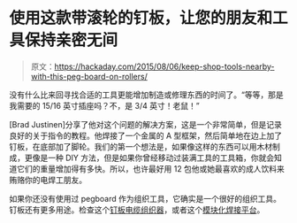 # 使用这款带滚轮的钉板，让您的朋友和工具保持亲密无间

> 原文：<https://hackaday.com/2015/08/06/keep-shop-tools-nearby-with-this-peg-board-on-rollers/>

没有什么比来回寻找合适的工具更能增加制造或修理东西的时间了。“等等，那是我需要的 15/16 英寸插座吗？不，是 3/4 英寸！老鼠！”

[Brad Justinen]分享了他对这个问题的解决方案，这是一个非常简单，但是记录良好的关于指令的教程。他焊接了一个金属的 A 型框架，然后简单地在边上加了钉板，在底部加了脚轮。我们的第一个想法是，如果像这样的东西可以用木材制成，更像是一种 DIY 方法，但是如果你曾经移动过装满工具的工具箱，你就会知道它们的重量增加得有多快。所以，也许最好用 12 包他或她最喜欢的成人饮料来贿赂你的电焊工朋友。

如果你还没有使用过 pegboard 作为组织工具，它确实是一个很好的组织工具。钉板还有更多用途。检查这个[钉板电缆组织器](https://hackaday.com/2008/06/15/pegboard-cable-organizer/)，或者这个[模块化焊接平台](http://hackaday.com/2011/08/03/how-to-add-modular-tools-to-your-soldering-platform/)。